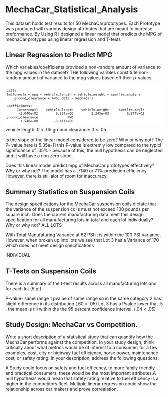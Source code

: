 # MechaCar_Statistical_Analysis
This dataset holds test results for 50 MechaCarprototypes. Each Prototype was produced with various design attributes that are meant to increase preformance. By Using R  I designed a linear model that predicts the MPG of mechaCar protypes using linerar regression and T-tests 

## Linear Regression to Predict MPG
Which variables/coefficients provided a non-random amount of variance to the mpg values in the dataset?
THe following varibles constitute  non-random amount of variance to the mpg values based off their p-values.

![](https://github.com/MellyCodes808/MechaCar_Statistical_Analysis/blob/main/Results/linear%20regression-%20A.png)
vehicle length: 0 < .05
ground clearance: 0 < .05

Is the slope of the linear model considered to be zero? Why or why not?
The P- value here is 5.35e-11 
this P-value is extremly low compared to the typicl significance of .05% - because of this, the null hypothesis can be neglected and it will have a non zero slope.

Does this linear model predict mpg of MechaCar prototypes effectively? Why or why not?
The model has a .7149 or 71% prediction efficiency. However, there is still alot of room for inaccuracy.

## Summary Statistics on Suspension Coils

The design specifications for the MechaCar suspension coils dictate that the variance of the suspension coils must not exceed 100 pounds per square inch. Does the current manufacturing data meet this design specification for all manufacturing lots in total and each lot individually? Why or why not?
ALL LOTS

With Total Manufaturing  Variance at 62 PSI it is within the 100 PSI Variance. However, when broken up into lots we see that Lot 3 has a Variance of 170 which does not meet design specifications

INDIVIDUAL 


## T-Tests on Suspension Coils

There is a summary of the t-test results across all manufacturing lots and for each lot (5 pt)

P-value- same range 
1 pvalue of same range so in the same category
2 has slight difference in its distribution (.60 > .05)
Lot 3 has a Pvalue lower that .5 .  the mean is till within the the 95 percent confidence interval. (.04 < .05)

## Study Design: MechaCar vs Competition.
Write a short description of a statistical study that can quantify how the MechaCar performs against the competition. In your study design, think critically about what metrics would be of interest to a consumer: for a few examples, cost, city or highway fuel efficiency, horse power, maintenance cost, or safety rating.
In your description, address the following questions:


A Study could focus on safety and fuel efficency, to more family friendly and practical consumers, these would be the most important attributes.A null hypothesis would mean that  safety rating relative to fuel efficency is a higher in the competitors fleet. Multiple linerar regression could show the relationship across car makers and prove correalation.
